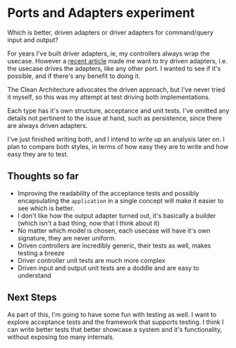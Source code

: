 # Ports and Adapters experiment

Which is better, driven adapters or driver adapters for command/query input and output?

For years I've built driver adapters, ie, my controllers always wrap the usecase. However a [recent article](https://herbertograca.com/2017/11/16/explicit-architecture-01-ddd-hexagonal-onion-clean-cqrs-how-i-put-it-all-together/) made me want to try driven adapters, i.e. the usecase drives the adapters, like any other port. I wanted to see if it's possible, and if there's any benefit to doing it. 

The Clean Architecture advocates the driven approach, but I've never tried it myself, so this was my attempt at test driving both implementations.
 
 Each type has it's own structure, acceptance and unit tests. I've omitted any details not pertinent to the issue at hand, such as persistence, since there are always driven adapters.
 
 I've just finished writing both, and I intend to write up an analysis later on. I plan to compare both styles, in terms of how easy they are to write and how easy they are to test.
 
## Thoughts so far
- Improving the readability of the acceptance tests and possibly encapsulating the `application` in a single concept will make it easier to see which is better.
- I don't like how the output adapter turned out, it's basically a builder (which isn't a bad thing, now that I think about it)
- No matter which model is chosen, each usecase will have it's own signature, they are never uniform.
- Driven controllers are incredibly generic, their tests as well, makes testing a breeze
- Driver controller unit tests are much more complex
- Driven input and output unit tests are a doddle and are easy to understand

## Next Steps
As part of this, I'm going to have some fun with testing as well. I want to explore acceptance tests and the framework that supports testing. I think I can write better tests that better showcase a system and it's functionality, without exposing too many internals.
